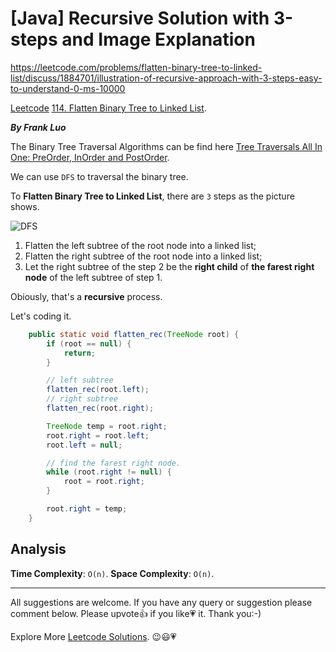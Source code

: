 # [Java] Recursive Solution with 3-steps and Image Explanation

https://leetcode.com/problems/flatten-binary-tree-to-linked-list/discuss/1884701/illustration-of-recursive-approach-with-3-steps-easy-to-understand-0-ms-10000

[Leetcode](https://leetcode.com/) [114. Flatten Binary Tree to Linked List](https://leetcode.com/problems/flatten-binary-tree-to-linked-list).

***By Frank Luo***

The Binary Tree Traversal Algorithms can be find here [Tree Traversals All In One: PreOrder, InOrder and PostOrder](https://leetcode.com/problems/binary-tree-inorder-traversal/discuss/1860290/tree-traversals-preorder-inorder-and-postorder-algorithms-all-in-one).

We can use `DFS` to traversal the binary tree.

To **Flatten Binary Tree to Linked List**, there are `3` steps as the picture shows.

![DFS](https://assets.leetcode.com/users/images/3dcbb9c1-5c2d-4d9c-930b-bbccf3f7bbe2_1648283800.2439668.png)

1. Flatten the left subtree of the root node into a linked list;
2. Flatten the right subtree of the root node into a linked list;
3. Let the right subtree of the step 2 be the **right child** of **the farest right node** of the left subtree of step 1.

Obiously, that's a **recursive** process.

Let's coding it.

```java
    public static void flatten_rec(TreeNode root) {
        if (root == null) {
            return;
        }

		// left subtree
        flatten_rec(root.left);
		// right subtree
        flatten_rec(root.right);

        TreeNode temp = root.right;
        root.right = root.left;
        root.left = null;

        // find the farest right node.
        while (root.right != null) {
            root = root.right;
        }

        root.right = temp;
    }
```

## Analysis

**Time Complexity**: `O(n)`.
**Space Complexity**: `O(n)`.

------------

All suggestions are welcome. 
If you have any query or suggestion please comment below.
Please upvote👍 if you like💗 it. Thank you:-)

Explore More [Leetcode Solutions](https://leetcode.com/discuss/general-discussion/1868912/My-Leetcode-Solutions-All-In-One). 😉😃💗
